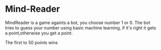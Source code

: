 # Mind-Reader
MindReader is a game againts a bot, you choose number 1 or 0. The bot tries to guess your number using basic machine learning, if it's right it gets a point,otherwise you get a point.

The first to 50 points wins
